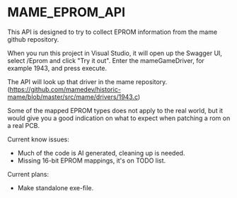 # MAME_EPROM_API
This API is designed to try to collect EPROM information from the mame github repository.

When you run this project in Visual Studio, it will open up the Swagger UI, select /Eprom and click "Try it out".
Enter the mameGameDriver, for example 1943, and press execute.

The API will look up that driver in the mame repository. (https://github.com/mamedev/historic-mame/blob/master/src/mame/drivers/1943.c)

Some of the mapped EPROM types does not apply to the real world, but it would give you a good indication on what to expect when patching a rom on a real PCB.

Current know issues:
- Much of the code is AI generated, cleaning up is needed.
- Missing 16-bit EPROM mappings, it's on TODO list.

Current plans:
- Make standalone exe-file.
